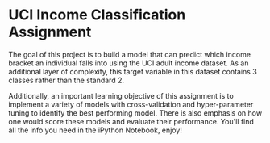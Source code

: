 # UCI Income Classification Assignment

The goal of this project is to build a model that can predict which income bracket an individual falls into using the UCI adult income dataset. As an additional layer of complexity, this target variable in this dataset contains 3 classes rather than the standard 2. 

Additionally, an important learning objective of this assignment is to implement a variety of models with cross-validation and hyper-parameter tuning to identify the best performing model. There is also emphasis on how one would score these models and evaluate their performance. You'll find all the info you need in the iPython Notebook, enjoy!
